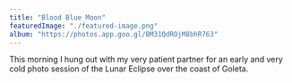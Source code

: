 ```yaml
---
title: "Blood Blue Moon"
featuredImage: "./featured-image.png"
album: "https://photos.app.goo.gl/BM31QdROjM8bhR763"
---
```

This morning I hung out with my very patient partner for an early and very cold photo session of the Lunar Eclipse over the coast of Goleta.
